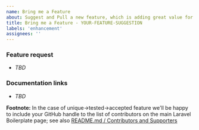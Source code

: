 ```yaml
---
name: Bring me a Feature
about: Suggest and Pull a new feature, which is adding great value for the Laravel Boilerplate users.
title: Bring me a Feature - YOUR-FEATURE-SUGGESTION
labels: 'enhancement'
assignees: ''
---
```

### Feature request
- _TBD_

### Documentation links
- _TBD_

**Footnote:**
In the case of unique->tested->accepted feature we'll be happy to include your GitHub handle to the list of contributors on the main Laravel Boilerplate page; see also [README.md / Contributors and Supporters](https://github.com/Labs64/laravel-boilerplate#contributors-and-supporters)
